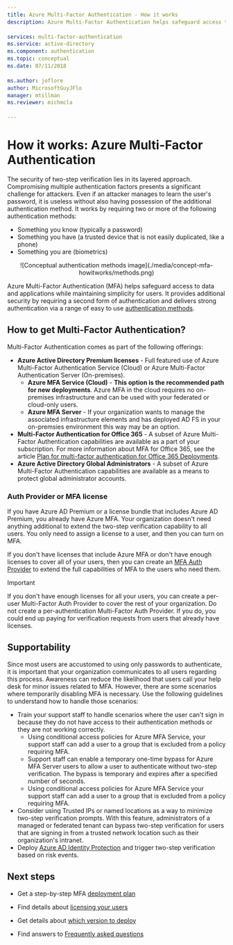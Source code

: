```yaml
---
title: Azure Multi-Factor Authentication - How it works
description: Azure Multi-Factor Authentication helps safeguard access to data and applications while meeting user demand for a simple sign-in process.

services: multi-factor-authentication
ms.service: active-directory
ms.component: authentication
ms.topic: conceptual
ms.date: 07/11/2018

ms.author: joflore
author: MicrosoftGuyJFlo
manager: mtillman
ms.reviewer: michmcla

---
```

# How it works: Azure Multi-Factor Authentication

The security of two-step verification lies in its layered approach. Compromising multiple authentication factors presents a significant challenge for attackers. Even if an attacker manages to learn the user's password, it is useless without also having possession of the additional authentication method. It works by requiring two or more of the following authentication methods:

* Something you know (typically a password)
* Something you have (a trusted device that is not easily duplicated, like a phone)
* Something you are (biometrics)

<center>![Conceptual authentication methods image](./media/concept-mfa-howitworks/methods.png)</center>

Azure Multi-Factor Authentication (MFA) helps safeguard access to data and applications while maintaining simplicity for users. It provides additional security by requiring a second form of authentication and delivers strong authentication via a range of easy to use [authentication methods](concept-authentication-methods.md).

## How to get Multi-Factor Authentication?

Multi-Factor Authentication comes as part of the following offerings:

* **Azure Active Directory Premium licenses** - Full featured use of Azure Multi-Factor Authentication Service (Cloud) or Azure Multi-Factor Authentication Server (On-premises).
   * **Azure MFA Service (Cloud)** - **This option is the recommended path for new deployments**. Azure MFA in the cloud requires no on-premises infrastructure and can be used with your federated or cloud-only users.
   * **Azure MFA Server** - If your organization wants to manage the associated infrastructure elements and has deployed AD FS in your on-premsies environment this way may be an option.
* **Multi-Factor Authentication for Office 365** - A subset of Azure Multi-Factor Authentication capabilities are available as a part of your subscription. For more information about MFA for Office 365, see the article [Plan for multi-factor authentication for Office 365 Deployments](https://support.office.com/article/plan-for-multi-factor-authentication-for-office-365-deployments-043807b2-21db-4d5c-b430-c8a6dee0e6ba).
* **Azure Active Directory Global Administrators** - A subset of Azure Multi-Factor Authentication capabilities are available as a means to protect global administrator accounts.

### Auth Provider or MFA license

If you have Azure AD Premium or a license bundle that includes Azure AD Premium, you already have Azure MFA. Your organization doesn't need anything additional to extend the two-step verification capability to all users. You only need to assign a license to a user, and then you can turn on MFA.

If you don't have licenses that include Azure MFA or don't have enough licenses to cover all of your users, then you can create an [MFA Auth Provider](concept-mfa-authprovider.md) to extend the full capabilities of MFA to the users who need them. 

> [!IMPORTANT]
> If you don't have enough licenses for all your users, you can create a per-user Multi-Factor Auth Provider to cover the rest of your organization. Do not create a per-authentication Multi-Factor Auth Provider. If you do, you could end up paying for verification requests from users that already have licenses.

## Supportability

Since most users are accustomed to using only passwords to authenticate, it is important that your organization communicates to all users regarding this process. Awareness can reduce the likelihood that users call your help desk for minor issues related to MFA. However, there are some scenarios where temporarily disabling MFA is necessary. Use the following guidelines to understand how to handle those scenarios:

* Train your support staff to handle scenarios where the user can't sign in because they do not have access to their authentication methods or they are not working correctly.
   * Using conditional access policies for Azure MFA Service, your support staff can add a user to a group that is excluded from a policy requiring MFA.
   * Support staff can enable a temporary one-time bypass for Azure MFA Server users to allow a user to authenticate without two-step verification. The bypass is temporary and expires after a specified number of seconds.
   * Using conditional access policies for Azure MFA Service your support staff can add a user to a group that is excluded from a policy requiring MFA.
* Consider using Trusted IPs or named locations as a way to minimize two-step verification prompts. With this feature, administrators of a managed or federated tenant can bypass two-step verification for users that are signing in from a trusted network location such as their organization's intranet.
* Deploy [Azure AD Identity Protection](../active-directory-identityprotection.md) and trigger two-step verification based on risk events.

## Next steps

- Get a step-by-step MFA [deployment plan](https://aka.ms/MFADeploymentPlan)

- Find details about [licensing your users](concept-mfa-licensing.md)

- Get details about [which version to deploy](concept-mfa-whichversion.md)

- Find answers to [Frequently asked questions](multi-factor-authentication-faq.md)
